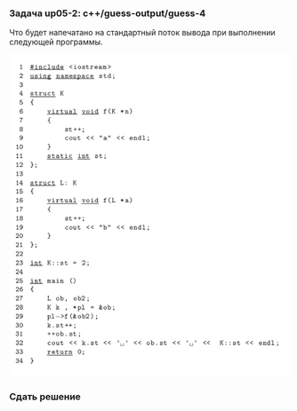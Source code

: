 ### Задача up05-2: c++/guess-output/guess-4

Что будет напечатано на стандартный поток вывода при выполнении
следующей программы.

![prog.cpp](program39.png)

### Сдать решение
